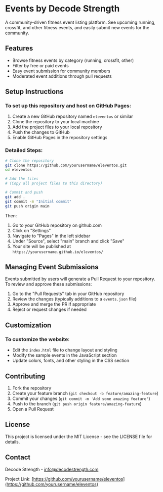 # Events by Decode Strength

A community-driven fitness event listing platform. See upcoming running, crossfit, and other fitness events, and easily submit new events for the community.

## Features

- Browse fitness events by category (running, crossfit, other)
- Filter by free or paid events
- Easy event submission for community members
- Moderated event additions through pull requests

## Setup Instructions

### To set up this repository and host on GitHub Pages:

1. Create a new GitHub repository named `eleventos` or similar
2. Clone the repository to your local machine
3. Add the project files to your local repository
4. Push the changes to GitHub
5. Enable GitHub Pages in the repository settings

### Detailed Steps:

```bash
# Clone the repository
git clone https://github.com/yourusername/eleventos.git
cd eleventos

# Add the files
# (Copy all project files to this directory)

# Commit and push
git add .
git commit -m "Initial commit"
git push origin main
```

Then:
1. Go to your GitHub repository on github.com
2. Click on "Settings"
3. Navigate to "Pages" in the left sidebar
4. Under "Source", select "main" branch and click "Save"
5. Your site will be published at `https://yourusername.github.io/eleventos/`

## Managing Event Submissions

Events submitted by users will generate a Pull Request to your repository. To review and approve these submissions:

1. Go to the "Pull Requests" tab in your GitHub repository
2. Review the changes (typically additions to a `events.json` file)
3. Approve and merge the PR if appropriate
4. Reject or request changes if needed

## Customization

### To customize the website:

- Edit the `index.html` file to change layout and styling
- Modify the sample events in the JavaScript section
- Update colors, fonts, and other styling in the CSS section

## Contributing

1. Fork the repository
2. Create your feature branch (`git checkout -b feature/amazing-feature`)
3. Commit your changes (`git commit -m 'Add some amazing feature'`)
4. Push to the branch (`git push origin feature/amazing-feature`)
5. Open a Pull Request

## License

This project is licensed under the MIT License - see the LICENSE file for details.

## Contact

Decode Strength - [info@decodestrength.com](mailto:info@decodestrength.com)

Project Link: [https://github.com/yourusername/eleventos](https://github.com/yourusername/eleventos)